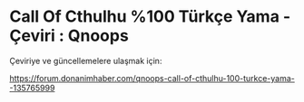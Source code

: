 # Call Of Cthulhu %100 Türkçe Yama - Çeviri : Qnoops

Çeviriye ve güncellemelere ulaşmak için:

https://forum.donanimhaber.com/qnoops-call-of-cthulhu-100-turkce-yama--135765999
